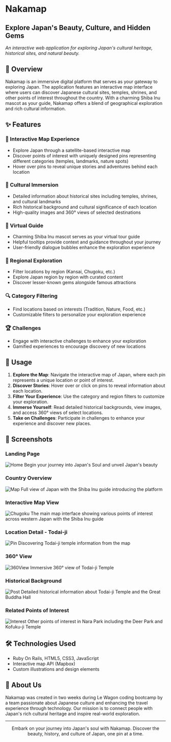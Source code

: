 # Nakamap

## Explore Japan's Beauty, Culture, and Hidden Gems

*An interactive web application for exploring Japan's cultural heritage, historical sites, and natural beauty.*

## 📖 Overview

Nakamap is an immersive digital platform that serves as your gateway to exploring Japan. The application features an interactive map interface where users can discover Japanese cultural sites, temples, shrines, and other points of interest throughout the country. With a charming Shiba Inu mascot as your guide, Nakamap offers a blend of geographical exploration and rich cultural information.

## ✨ Features

### 📍 Interactive Map Experience
- Explore Japan through a satellite-based interactive map
- Discover points of interest with uniquely designed pins representing different categories (temples, landmarks, nature spots)
- Hover over pins to reveal unique stories and adventures behind each location

### 🏯 Cultural Immersion
- Detailed information about historical sites including temples, shrines, and cultural landmarks
- Rich historical background and cultural significance of each location
- High-quality images and 360° views of selected destinations

### 🦊 Virtual Guide

- Charming Shiba Inu mascot serves as your virtual tour guide
- Helpful tooltips provide context and guidance throughout your journey
- User-friendly dialogue bubbles enhance the exploration experience

### 🗾 Regional Exploration
- Filter locations by region (Kansai, Chugoku, etc.)
- Explore Japan region by region with curated content
- Discover lesser-known gems alongside famous attractions

### 🔍 Category Filtering
- Find locations based on interests (Tradition, Nature, Food, etc.)
- Customizable filters to personalize your exploration experience

### 🏆 Challenges
- Engage with interactive challenges to enhance your exploration
- Gamified experiences to encourage discovery of new locations

## 📱 Usage

1. **Explore the Map**: Navigate the interactive map of Japan, where each pin represents a unique location or point of interest.
2. **Discover Stories**: Hover over or click on pins to reveal information about each location.
3. **Filter Your Experience**: Use the category and region filters to customize your exploration.
4. **Immerse Yourself**: Read detailed historical backgrounds, view images, and access 360° views of select locations.
5. **Take on Challenges**: Participate in challenges to enhance your experience and discover new places.

## 📸 Screenshots

### Landing Page
<img src="screen/Nakamap home.png" alt="Home">
Begin your journey into Japan's Soul and unveil Japan's beauty

### Country Overview
<img src="screen/Nakamap no pin.png" alt="Map">
Full view of Japan with the Shiba Inu guide introducing the platform

### Interactive Map View
<img src="screen/Nakamap Chugoku.png" alt="Chugoku">
The main map interface showing various points of interest across western Japan with the Shiba Inu guide

### Location Detail - Todai-ji
<img src="screen/Nakamap Todai-ji pin.png" alt="Pin">
Discovering Todai-ji temple information from the map

### 360° View
<img src="screen/Nakamap Todai-ji post.png" alt="360View">
Immersive 360° view of Todai-ji Temple

### Historical Background
<img src="screen/Nakamap Todai-ji post 2.png" alt="Post">
Detailed historical information about Todai-ji Temple and the Great Buddha Hall

### Related Points of Interest
<img src="screen/Nakamap Todai-ji post 3.png" alt="Interest">
Other points of interest in Nara Park including the Deer Park and Kofuku-ji Temple

## 🛠️ Technologies Used

- Ruby On Rails, HTML5, CSS3, JavaScript
- Interactive map API (Mapbox)
- Custom illustrations and design elements

## 👥 About Us

Nakamap was created in two weeks during Le Wagon coding bootcamp by a team passionate about Japanese culture and enhancing the travel experience through technology. Our mission is to connect people with Japan's rich cultural heritage and inspire real-world exploration.

---

<p align="center">Embark on your journey into Japan's soul with Nakamap. Discover the beauty, history, and culture of Japan, one pin at a time.</p>
